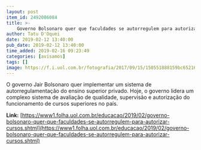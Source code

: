 ```yaml
---
layout: post
item_id: 2492086084
title: >-
    Governo Bolsonaro quer que faculdades se autorregulem para autorizar cursos
author: Tatu D'Oquei
date: 2019-02-12 13:40:00
pub_date: 2019-02-12 13:40:00
time_added: 2019-02-16 09:23:49
categories: [avisamos]
tags: []
image: https://f.i.uol.com.br/fotografia/2017/09/15/150551888159bc6521662ae_1505518881_3x2_rt.jpg
---
```


O governo Jair Bolsonaro quer implementar um sistema de autorregulamentação do ensino superior privado. Hoje, o governo lidera um complexo sistema de avaliação de qualidade, supervisão e autorização do funcionamento de cursos superiores no país.

**Link:** [https://www1.folha.uol.com.br/educacao/2019/02/governo-bolsonaro-quer-que-faculdades-se-autorregulem-para-autorizar-cursos.shtml](https://www1.folha.uol.com.br/educacao/2019/02/governo-bolsonaro-quer-que-faculdades-se-autorregulem-para-autorizar-cursos.shtml)

